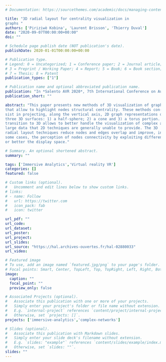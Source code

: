 ```yaml
---
# Documentation: https://sourcethemes.com/academic/docs/managing-content/

title: "3D radial layout for centrality visualization in
graphs "
authors: ['Piriziwè Kobina', 'Laurent Brisson', 'Thierry Duval']
date: "2020-09-07T00:00:00+00:00"
doi: ""

# Schedule page publish date (NOT publication's date).
publishDate: 2020-01-01T00:00:00+00:00

# Publication type.
# Legend: 0 = Uncategorized; 1 = Conference paper; 2 = Journal article;
# 3 = Preprint / Working Paper; 4 = Report; 5 = Book; 6 = Book section;
# 7 = Thesis; 8 = Patent
publication_types: ["1"]

# Publication name and optional abbreviated publication name.
publication: "In *Salento AVR 2020*, 7th International Conference on Augmented Reality, Virtual Reality and Computer Graphics, Lecce, Italy"
publication_short: ""

abstract: "This paper presents new methods of 3D visualization of graphs
that allow to highlight nodes structural centrality. These methods con-
sist in projecting, along the vertical axis, 2D graph representations on
three 3D surfaces: 1) a half-sphere; 2) a cone and 3) a torus portion. The
transition to 3D allows to better handle the visualization of complex and
large data that 2D techniques are generally unable to provide. The 3D
radial layout techniques reduce nodes and edges overlap and improve, in
some cases, the perception of nodes connectivity by exploiting differently
or better the display space."

# Summary. An optional shortened abstract.
summary: ""

tags: ['Immersive Analytics','Virtual reality VR']
categories: []
featured: false

# Custom links (optional).
#   Uncomment and edit lines below to show custom links.
# links:
# - name: Follow
#   url: https://twitter.com
#   icon_pack: fab
#   icon: twitter

url_pdf: ""
url_code:
url_dataset:
url_poster:
url_project:
url_slides:
url_source: "https://hal.archives-ouvertes.fr/hal-02880033"
url_video:

# Featured image
# To use, add an image named `featured.jpg/png` to your page's folder. 
# Focal points: Smart, Center, TopLeft, Top, TopRight, Left, Right, BottomLeft, Bottom, BottomRight.
image:
  caption: ""
  focal_point: ""
  preview_only: false

# Associated Projects (optional).
#   Associate this publication with one or more of your projects.
#   Simply enter your project's folder or file name without extension.
#   E.g. `internal-project` references `content/project/internal-project/index.md`.
#   Otherwise, set `projects: []`.
projects: ['immersive-analytics','complex-networks']

# Slides (optional).
#   Associate this publication with Markdown slides.
#   Simply enter your slide deck's filename without extension.
#   E.g. `slides: "example"` references `content/slides/example/index.md`.
#   Otherwise, set `slides: ""`.
slides: ""
---
```

